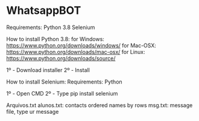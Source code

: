 # WhatsappBOT

Requirements:
  Python 3.8
  Selenium
 
 How to install Python 3.8:
  for Windows: https://www.python.org/downloads/windows/
  for Mac-OSX: https://www.python.org/downloads/mac-osx/
  for Linux: https://www.python.org/downloads/source/
  
  1º - Download installer
  2º - Install
  
 How to install Selenium:
  Requirements:
    Python
    
  1º - Open CMD
  2º - Type pip install selenium
  
Arquivos.txt
  alunos.txt:
    contacts ordered names by rows
  msg.txt:
    message file, type ur message
